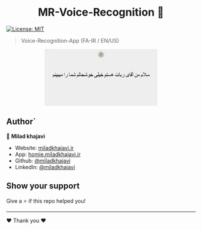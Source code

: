 <h1 align="center"> MR-Voice-Recognition 👋</h1>
<p>
 
  <a href="#" target="_blank">
    <img alt="License: MIT" src="https://img.shields.io/badge/License-MIT-yellow.svg" />
  </a>
</p>

> Voice-Recognition-App (FA-IR / EN/US)
<p align="center">
  <img src="./public/mrrobot.png" style="display:block;margin-left:auto;margin-right:auto;width:300px;">
</p>

## Author`

👤 **Milad khajavi**

* Website: [miladkhajavi.ir](https://miladkhajavi.ir)
* App: [homie.miladkhajavi.ir](https://homie.miladkhajavi.ir)
* Github: [@miladkhajavi](https://github.com/miladkhajavi)
* LinkedIn: [@miladkhajavi](https://linkedin.com/in/miladkhajavi)

## Show your support

Give a ⭐️ if this repo helped you!

***

 ❤️ Thank you ❤️
